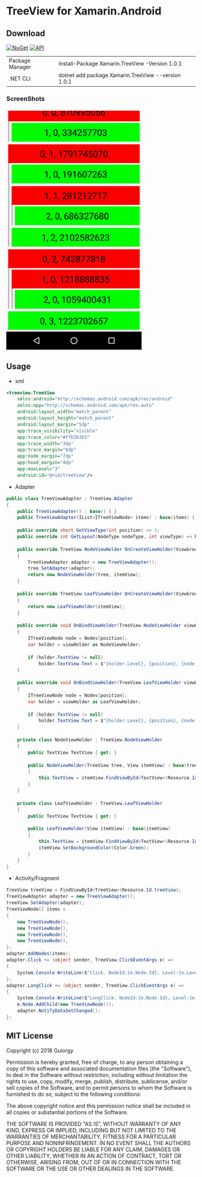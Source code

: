 # TreeView for Xamarin.Android

## Download
[![NuGet](https://img.shields.io/nuget/v/Xamarin.TreeView.svg?style=flat&max-age=86400)](https://www.nuget.org/packages/Xamarin.TreeView/) [![API](https://img.shields.io/badge/API-15%2B-blue.svg?style=flat)](https://android-arsenal.com/api?level=15)

|  |  |
| --------------- | ----------------------------------------------- |
| Package Manager | Install-Package Xamarin.TreeView -Version 1.0.1 |
| .NET CLI | dotnet add package Xamarin.TreeView --version 1.0.1 |

### ScreenShots

<img src="https://github.com/Guiorgy/TreeView/blob/master/Captures/demo.gif?raw=true" width="360"/>

## Usage

* xml
```xml
<treeview.TreeView
    xmlns:android="http://schemas.android.com/apk/res/android"
    xmlns:app="http://schemas.android.com/apk/res-auto"
    android:layout_width="match_parent"
    android:layout_height="match_parent"
    android:layout_margin="5dp"
    app:trace_visibility="visible"
    app:trace_color="#ffb3b3b3"
    app:trace_width="3dp"
    app:trace_margin="6dp"
    app:node_margin="7dp"
    app:head_margin="4dp"
    app:maxLevel="3"
    android:id="@+id/treeView"/>
```

* Adapter
```cs
public class TreeViewAdapter : TreeView.Adapter
{
    public TreeViewAdapter() : base() { }
    public TreeViewAdapter(IList<ITreeViewNode> items) : base(items) { }

    public override short GetViewType(int position) => 1;
    public override int GetLayout(NodeType nodeType, int viewType) => Resource.Layout.treeview_node;

    public override TreeView.NodeViewHolder OnCreateViewHolder(ViewGroup parent, TreeView tree, View itemView, int viewType)
    {
        TreeViewAdapter adapter = new TreeViewAdapter();
        tree.SetAdapter(adapter);
        return new NodeViewHolder(tree, itemView);
    }

    public override TreeView.LeafViewHolder OnCreateViewHolder(ViewGroup parent, View itemView, int viewType)
    {
        return new LeafViewHolder(itemView);
    }

    public override void OnBindViewHolder(TreeView.NodeViewHolder viewHolder, int position)
    {
        ITreeViewNode node = Nodes[position];
        var holder = viewHolder as NodeViewHolder;

        if (holder.TextView != null)
            holder.TextView.Text = $"{holder.Level}, {position}, {node.Id}";
    }

    public override void OnBindViewHolder(TreeView.LeafViewHolder viewHolder, int position)
    {
        ITreeViewNode node = Nodes[position];
        var holder = viewHolder as LeafViewHolder;

        if (holder.TextView != null)
            holder.TextView.Text = $"{holder.Level}, {position}, {node.Id}";
    }

    private class NodeViewHolder : TreeView.NodeViewHolder
    {
        public TextView TextView { get; }

        public NodeViewHolder(TreeView tree, View itemView) : base(tree, itemView)
        {
            this.TextView = itemView.FindViewById<TextView>(Resource.Id.text);
        }
    }

    private class LeafViewHolder : TreeView.LeafViewHolder
    {
        public TextView TextView { get; }

        public LeafViewHolder(View itemView) : base(itemView)
        {
            this.TextView = itemView.FindViewById<TextView>(Resource.Id.text);
            itemView.SetBackgroundColor(Color.Green);
        }
    }
}
```

* Activity/Fragment
```cs
TreeView treeView = FindViewById<TreeView>(Resource.Id.treeView);
TreeViewAdapter adapter = new TreeViewAdapter();
treeView.SetAdapter(adapter);
TreeViewNode[] items =
{
    new TreeViewNode(),
    new TreeViewNode(),
    new TreeViewNode(),
    new TreeViewNode(),
};
adapter.AddNodes(items);
adapter.Click += (object sender, TreeView.ClickEventArgs e) =>
{
    System.Console.WriteLine($"Click. NodeId:{e.Node.Id}, Level:{e.Level}, Position:{e.Position}, NodeType{e.NodeType}");
};
adapter.LongClick += (object sender, TreeView.ClickEventArgs e) =>
{
    System.Console.WriteLine($"LongClick. NodeId:{e.Node.Id}, Level:{e.Level}, Position:{e.Position}, NodeType{e.NodeType}");
    e.Node.AddChild(new TreeViewNode());
    adapter.NotifyDataSetChanged();
};
```

## MIT License

Copyright (c) 2018 Guiorgy

Permission is hereby granted, free of charge, to any person obtaining a copy
of this software and associated documentation files (the "Software"), to deal
in the Software without restriction, including without limitation the rights
to use, copy, modify, merge, publish, distribute, sublicense, and/or sell
copies of the Software, and to permit persons to whom the Software is
furnished to do so, subject to the following conditions:

The above copyright notice and this permission notice shall be included in all
copies or substantial portions of the Software.

THE SOFTWARE IS PROVIDED "AS IS", WITHOUT WARRANTY OF ANY KIND, EXPRESS OR
IMPLIED, INCLUDING BUT NOT LIMITED TO THE WARRANTIES OF MERCHANTABILITY,
FITNESS FOR A PARTICULAR PURPOSE AND NONINFRINGEMENT. IN NO EVENT SHALL THE
AUTHORS OR COPYRIGHT HOLDERS BE LIABLE FOR ANY CLAIM, DAMAGES OR OTHER
LIABILITY, WHETHER IN AN ACTION OF CONTRACT, TORT OR OTHERWISE, ARISING FROM,
OUT OF OR IN CONNECTION WITH THE SOFTWARE OR THE USE OR OTHER DEALINGS IN THE
SOFTWARE.
